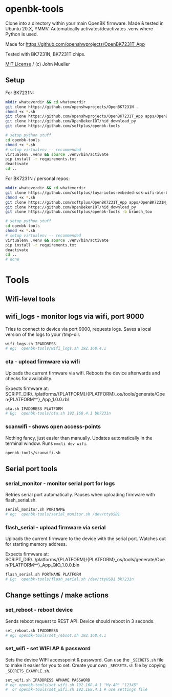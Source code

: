 # openbk-tools

Clone into a directory within your main OpenBK firmware.
Made & tested in Ubuntu 20.X, YMMV.
Automatically activates/deactivates .venv where Python is used.

Made for https://github.com/openshwprojects/OpenBK7231T_App

Tested with BK7231N, BK7231T chips. 

[MIT License](LICENSE) / (c) John Mueller

## Setup

For BK7231N:

```bash
mkdir whateverdir && cd whateverdir
git clone https://github.com/openshwprojects/OpenBK7231N .
chmod +x *.sh
git clone https://github.com/openshwprojects/OpenBK7231T_App apps/OpenBK7231N_App
git clone https://github.com/OpenBekenIOT/hid_download_py
git clone https://github.com/softplus/openbk-tools

# setup python stuff
cd openbk-tools
chmod +x *.sh
# setup virtualenv -- recommended
virtualenv .venv && source .venv/bin/activate
pip install -r requirements.txt
deactivate
cd ..
```

For BK7231N / personal repos:

```bash
mkdir whateverdir && cd whateverdir
git clone https://github.com/softplus/tuya-iotos-embeded-sdk-wifi-ble-bk7231n . -b branch_sdk
chmod +x *.sh
git clone https://github.com/softplus/OpenBK7231T_App apps/OpenBK7231N_App -b branch_app
git clone https://github.com/OpenBekenIOT/hid_download_py
git clone https://github.com/softplus/openbk-tools -b branch_too

# setup python stuff
cd openbk-tools
chmod +x *.sh
# setup virtualenv -- recommended
virtualenv .venv && source .venv/bin/activate
pip install -r requirements.txt
deactivate
cd ..
# done
```

# Tools

## Wifi-level tools

## wifi_logs - monitor logs via wifi, port 9000

Tries to connect to device via port 9000, requests logs.
Saves a local version of the logs to your /tmp-dir. 

```bash
wifi_logs.sh IPADDRESS
# eg:  openbk-tools/wifi_logs.sh 192.168.4.1
```

### ota - upload firmware via wifi

Uploads the current firmware via wifi.
Reboots the device afterwards and checks for availability.

Expects firmware at: SCRIPT_DIR/../platforms/{PLATFORM}/{PLATFORM}_os/tools/generate/Open{PLATFORM^^}_App_1.0.0.rbl

```bash
ota.sh IPADDRESS PLATFORM
# Eg:  openbk-tools/ota.sh 192.168.4.1 bk7231n
```

### scanwifi - shows open access-points

Nothing fancy, just easier than manually. 
Updates automatically in the terminal window.
Runs `nmcli dev wifi`.

```bash
openbk-tools/scanwifi.sh
```

## Serial port tools

### serial_monitor - monitor serial port for logs

Retries serial port automatically.
Pauses when uploading firmware with flash_serial.sh.

```bash
serial_monitor.sh PORTNAME
# eg:  openbk-tools/serial_monitor.sh /dev/ttyUSB1
```

### flash_serial - upload firmware via serial

Uploads the current firmware to the device with the serial port.
Watches out for starting memory address.

Expects firmware at: SCRIPT_DIR/../platforms/{PLATFORM}/{PLATFORM}_os/tools/generate/Open{PLATFORM^^}_App_QIO_1.0.0.bin


```bash
flash_serial.sh PORTNAME PLATFORM
# Eg:  openbk-tools/flash_serial.sh /dev/ttyUSB1 bk7231n
```

## Change settings / make actions

### set_reboot - reboot device

Sends reboot request to REST API. Device should reboot in 3 seconds.

```bash
set_reboot.sh IPADDRESS
# eg: openbk-tools/set_reboot.sh 192.168.4.1
```

### set_wifi - set WIFI AP & password

Sets the device WIFI accesspoint & password.
Can use the `_SECRETS.sh` file to make it easier for you to set.
Create your own `_SECRETS.sh` file by copying `_SECRETS_EXAMPLE.sh`.

```bash
set_wifi.sh IPADDRESS APNAME PASSWORD
# eg: openbk-tools/set_wifi.sh 192.168.4.1 "My-AP" "12345"
#  or openbk-tools/set_wifi.sh 192.168.4.1 # use settings file
```
